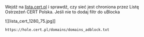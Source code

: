 
Wejdź na [lista.cert.pl](https://lista.cert.pl/) i sprawdź, czy sieć jest chroniona przez Listę Ostrzeżeń CERT Polska. Jeśli nie to dodaj filtr do uBlocka

![[lista_cert_1280_75.jpg]]

```
https://hole.cert.pl/domains/domains_adblock.txt
```

